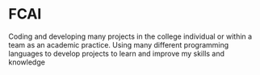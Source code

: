 # FCAI
Coding and developing many projects in the college individual or within a team as an academic practice.
Using many different programming languages to develop projects to learn and improve my skills and knowledge 
